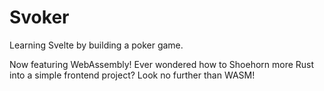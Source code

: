 <h1>Svoker</h1>

Learning Svelte by building a poker game.

Now featuring WebAssembly! Ever wondered how to Shoehorn more Rust into a simple frontend project? Look no further than WASM!
